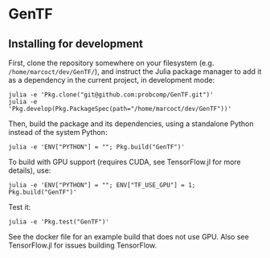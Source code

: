 # GenTF

## Installing for development

First, clone the repository somewhere on your filesystem (e.g. `/home/marcoct/dev/GenTF/`), and instruct the Julia package manager to add it as a dependency in the current project, in development mode:
```
julia -e 'Pkg.clone("git@github.com:probcomp/GenTF.git")'
julia -e 'Pkg.develop(Pkg.PackageSpec(path="/home/marcoct/dev/GenTF"))'
```

Then, build the package and its dependencies, using a standalone Python instead of the system Python:
```
julia -e 'ENV["PYTHON"] = ""; Pkg.build("GenTF")'
```

To build with GPU support (requires CUDA, see TensorFlow.jl for more details), use:
```
julia -e 'ENV["PYTHON"] = ""; ENV["TF_USE_GPU"] = 1; Pkg.build("GenTF")'
```

Test it:
```
julia -e 'Pkg.test("GenTF")'
```

See the docker file for an example build that does not use GPU.
Also see TensorFlow.jl for issues building TensorFlow.
